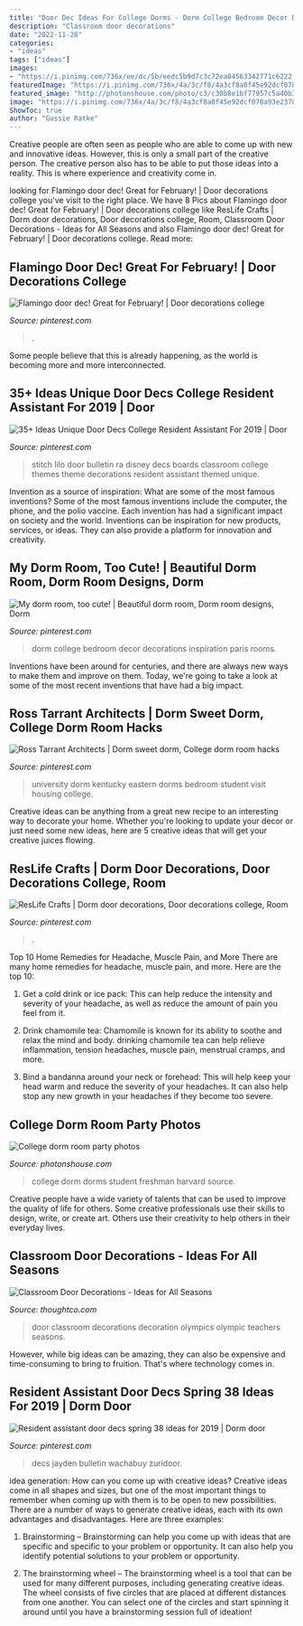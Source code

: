 ```yaml
---
title: "Door Dec Ideas For College Dorms - Dorm College Bedroom Decor Decorations Inspiration Paris Rooms"
description: "Classroom door decorations"
date: "2022-11-28"
categories:
- "ideas"
tags: ["ideas"]
images:
- "https://i.pinimg.com/736x/ee/dc/5b/eedc5b9d7c3c72ea04563342771c6222.jpg"
featuredImage: "https://i.pinimg.com/736x/4a/3c/f8/4a3cf8a0f45e92dcf078a93e237821d5.jpg"
featured_image: "http://photonshouse.com/photo/c3/c30b8e1bf77957c5a40b30bcf6f142d7.jpg"
image: "https://i.pinimg.com/736x/4a/3c/f8/4a3cf8a0f45e92dcf078a93e237821d5.jpg"
ShowToc: true
author: "Gussie Ratke"
---
```



Creative people are often seen as people who are able to come up with new and innovative ideas. However, this is only a small part of the creative person. The creative person also has to be able to put those ideas into a reality. This is where experience and creativity come in.

	

		
looking for Flamingo door dec! Great for February! | Door decorations college you've visit to the right place. We have 8 Pics about Flamingo door dec! Great for February! | Door decorations college like ResLife Crafts | Dorm door decorations, Door decorations college, Room, Classroom Door Decorations - Ideas for All Seasons and also Flamingo door dec! Great for February! | Door decorations college. Read more:
		
    
## Flamingo Door Dec! Great For February! | Door Decorations College

<img loading=lazy src="https://i.pinimg.com/originals/23/4d/dc/234ddc5648987f20d4ec565ce607e392.jpg" onerror="this.onerror=null;this.src='https://tse3.mm.bing.net/th?id=OIP.C6JLrsz-aoLK9QmFz4TG_wHaJ4&amp;pid=15.1';" alt="Flamingo door dec! Great for February! | Door decorations college">

_Source: pinterest.com_

>. 

	

Some people believe that this is already happening, as the world is becoming more and more interconnected. 

    
## 35+ Ideas Unique Door Decs College Resident Assistant For 2019 | Door

<img loading=lazy src="https://i.pinimg.com/736x/ee/dc/5b/eedc5b9d7c3c72ea04563342771c6222.jpg" onerror="this.onerror=null;this.src='https://tse3.mm.bing.net/th?id=OIP.u00deb0aodYWvM-0FTLHpgAAAA&amp;pid=15.1';" alt="35+ Ideas Unique Door Decs College Resident Assistant For 2019 | Door">

_Source: pinterest.com_

>stitch lilo door bulletin ra disney decs boards classroom college themes theme decorations resident assistant themed unique. 

	

Invention as a source of inspiration: What are some of the most famous inventions?
Some of the most famous inventions include the computer, the phone, and the polio vaccine. Each invention has had a significant impact on society and the world. Inventions can be inspiration for new products, services, or ideas. They can also provide a platform for innovation and creativity.

    
## My Dorm Room, Too Cute! | Beautiful Dorm Room, Dorm Room Designs, Dorm

<img loading=lazy src="https://i.pinimg.com/originals/4e/26/73/4e2673c637f074e502c6938c65c82309.jpg" onerror="this.onerror=null;this.src='https://tse4.mm.bing.net/th?id=OIP.l7JJVHsIyFSx9kUl1B0NawHaJ4&amp;pid=15.1';" alt="My dorm room, too cute! | Beautiful dorm room, Dorm room designs, Dorm">

_Source: pinterest.com_

>dorm college bedroom decor decorations inspiration paris rooms. 

	

Inventions have been around for centuries, and there are always new ways to make them and improve on them. Today, we're going to take a look at some of the most recent inventions that have had a big impact.

    
## Ross Tarrant Architects | Dorm Sweet Dorm, College Dorm Room Hacks

<img loading=lazy src="https://i.pinimg.com/originals/a1/58/39/a15839c9dace9bfd21443fd3de9e633d.jpg" onerror="this.onerror=null;this.src='https://tse4.mm.bing.net/th?id=OIP.5JhgFjYnNYNTwF_9g2Xa1wHaE8&amp;pid=15.1';" alt="Ross Tarrant Architects | Dorm sweet dorm, College dorm room hacks">

_Source: pinterest.com_

>university dorm kentucky eastern dorms bedroom student visit housing college. 

	

Creative ideas can be anything from a great new recipe to an interesting way to decorate your home. Whether you're looking to update your decor or just need some new ideas, here are 5 creative ideas that will get your creative juices flowing.

    
## ResLife Crafts | Dorm Door Decorations, Door Decorations College, Room

<img loading=lazy src="https://i.pinimg.com/originals/46/a0/44/46a044f4327a18112da1847b193ba367.jpg" onerror="this.onerror=null;this.src='https://tse2.mm.bing.net/th?id=OIP.lQQ6XKY_HWiKGa9xO3CxqQHaE7&amp;pid=15.1';" alt="ResLife Crafts | Dorm door decorations, Door decorations college, Room">

_Source: pinterest.com_

>. 

	

Top 10 Home Remedies for Headache, Muscle Pain, and More
There are many home remedies for headache, muscle pain, and more. Here are the top 10:
1. Get a cold drink or ice pack: This can help reduce the intensity and severity of your headache, as well as reduce the amount of pain you feel from it.

2. Drink chamomile tea: Chamomile is known for its ability to soothe and relax the mind and body. drinking chamomile tea can help relieve inflammation, tension headaches, muscle pain, menstrual cramps, and more.

3. Bind a bandanna around your neck or forehead: This will help keep your head warm and reduce the severity of your headaches. It can also help stop any new growth in your headaches if they become too severe.


    
## College Dorm Room Party Photos

<img loading=lazy src="http://photonshouse.com/photo/c3/c30b8e1bf77957c5a40b30bcf6f142d7.jpg" onerror="this.onerror=null;this.src='https://tse1.mm.bing.net/th?id=OIP.O0VzOfnMe6NrsFck77DVUgHaFj&amp;pid=15.1';" alt="College dorm room party photos">

_Source: photonshouse.com_

>college dorm dorms student freshman harvard source. 

	

Creative people have a wide variety of talents that can be used to improve the quality of life for others. Some creative professionals use their skills to design, write, or create art. Others use their creativity to help others in their everyday lives.

    
## Classroom Door Decorations - Ideas For All Seasons

<img loading=lazy src="https://www.thoughtco.com/thmb/MOcXsXvJWuG8Qxt4fS5VTpmqDw4=/1148x1564/filters:fill(auto,1)/olympics-2--58b8e67c5f9b58af5c913d6c.jpg" onerror="this.onerror=null;this.src='https://tse3.mm.bing.net/th?id=OIP.BzEcZdqzBBWodEDT-nn_swHaKF&amp;pid=15.1';" alt="Classroom Door Decorations - Ideas for All Seasons">

_Source: thoughtco.com_

>door classroom decorations decoration olympics olympic teachers seasons. 

	

However, while big ideas can be amazing, they can also be expensive and time-consuming to bring to fruition. That's where technology comes in.

    
## Resident Assistant Door Decs Spring 38 Ideas For 2019 | Dorm Door

<img loading=lazy src="https://i.pinimg.com/736x/4a/3c/f8/4a3cf8a0f45e92dcf078a93e237821d5.jpg" onerror="this.onerror=null;this.src='https://tse3.mm.bing.net/th?id=OIP.hUOGHoNLjTfeyL8BSuPrxQAAAA&amp;pid=15.1';" alt="Resident assistant door decs spring 38 ideas for 2019 | Dorm door">

_Source: pinterest.com_

>decs jayden bulletin wachabuy zuridoor. 

	

idea generation: How can you come up with creative ideas?
Creative ideas come in all shapes and sizes, but one of the most important things to remember when coming up with them is to be open to new possibilities. There are a number of ways to generate creative ideas, each with its own advantages and disadvantages. Here are three examples:
1. Brainstorming – Brainstorming can help you come up with ideas that are specific and specific to your problem or opportunity. It can also help you identify potential solutions to your problem or opportunity.

2. The brainstorming wheel – The brainstorming wheel is a tool that can be used for many different purposes, including generating creative ideas. The wheel consists of five circles that are placed at different distances from one another. You can select one of the circles and start spinning it around until you have a brainstorming session full of ideation!


